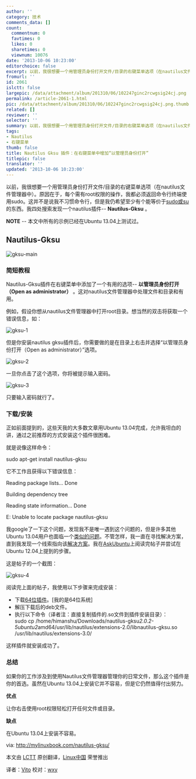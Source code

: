 ```yaml
---
author: ''
category: 技术
comments_data: []
count:
  commentnum: 0
  favtimes: 0
  likes: 0
  sharetimes: 0
  viewnum: 10076
date: '2013-10-06 10:23:00'
editorchoice: false
excerpt: 以前，我很想要一个用管理员身份打开文件/目录的右键菜单选项（在nautilus文件管理器中）。原因在于，每个需有root权限的操作，我都必须返回命令行终端使用sudo。这并不是说我不习惯命令行，但是我仍希望至少有个能  ...
fromurl: ''
id: 2061
islctt: false
largepic: /data/attachment/album/201310/06/102247ginc2rcwgsig24cj.png
permalink: /article-2061-1.html
pic: /data/attachment/album/201310/06/102247ginc2rcwgsig24cj.png.thumb.jpg
related: []
reviewer: ''
selector: ''
summary: 以前，我很想要一个用管理员身份打开文件/目录的右键菜单选项（在nautilus文件管理器中）。原因在于，每个需有root权限的操作，我都必须返回命令行终端使用sudo。这并不是说我不习惯命令行，但是我仍希望至少有个能  ...
tags:
- Nautilus
- 右键菜单
thumb: false
title: Nautilus Gksu 插件：在右键菜单中增加“以管理员身份打开”
titlepic: false
translator: ''
updated: '2013-10-06 10:23:00'
---
```


以前，我很想要一个用管理员身份打开文件/目录的右键菜单选项（在nautilus文件管理器中）。原因在于，每个需有root权限的操作，我都必须返回命令行终端使用sudo。这并不是说我不习惯命令行，但是我仍希望至少有个能等价于[sudo或su](http://mylinuxbook.com/sudo-vs-su-in-ubuntu-linux/)的东西。我四处搜索发现一个nautilus插件-- **Nautilus-Gksu** 。


**NOTE** -- 本文中所有的示例已经在Ubuntu 13.04上测试过。


**Nautilus-Gksu**
-----------------


![gksu-main](/data/attachment/album/201310/06/102247ginc2rcwgsig24cj.png) 


### **简短教程**


Nautilus-Gksu插件在右键菜单中添加了一个有用的选项-- **以管理员身份打开（Open as administrator）** 。这对nautilus文件管理器中处理文件和目录和有用。


例如，假设你想从nautilus文件管理器中打开root目录。想当然的双击将获取一个错误信息，如：


![gksu-1](/data/attachment/album/201310/06/102248nm1ek22k3aa3a2hm.png)


但是你安装nautilus gksu插件后，你需要做的是在目录上右击并选择“以管理员身份打开（Open as administrator）”选项。


![gksu-2](/data/attachment/album/201310/06/102249vrqrm6l1l3s6r55f.png)


一旦你点击了这个选项，你将被提示输入密码。


![gksu-3](/data/attachment/album/201310/06/102250407kinzwpz1e76k0.png)


只要输入密码就行了。


### **下载/安装**


正如前面提到的，这些天我的大多数文章用Ubuntu 13.04完成，允许我坦白的讲，通过之前推荐的方式安装这个插件很困难。


就是说像这样命令：


sudo apt-get install nautilus-gksu


它不工作且获得以下错误信息：


Reading package lists... Done 


Building dependency tree 


Reading state information... Done 


E: Unable to locate package nautilus-gksu 


我google了一下这个问题，发现我不是唯一遇到这个问题的，但是许多其他Ubuntu 13.04用户也面临一个[类似的问题](http://askubuntu.com/questions/314267/how-can-i-install-nautilus-gksu)。不管怎样，我一直在寻找解决方案，直到我发现一个线索指向该[解决方案](http://s5407.socode.info/question/5152c20be8432c04268cee15)。我在[AskUbuntu](http://askubuntu.com/questions/78116/where-is-the-open-as-administrator-option-in-nautilus-gone)上阅读完帖子并尝试在Ubuntu 12.04上提到的步骤。


这是帖子的一个截图：


![gksu-4](/data/attachment/album/201310/06/1022527jnejln4sdlt0ili.png) 


阅读完上面的帖子，我使用以下步骤来完成安装：


* 下载[64位插件](http://ubuntu.mirror.cambrium.nl/ubuntu//pool/main/g/gksu/nautilus-gksu_2.0.2-5ubuntu2_amd64.deb)。[我的是64位系统]
* 解压下载后的deb文件。
* 执行以下命令（译者注：直接复制插件的.so文件到插件安装目录）：   
 sudo cp /home/himanshu/Downloads/nautilus-gksu*2.0.2-5ubuntu2*amd64/usr/lib/nautilus/extensions-2.0/libnautilus-gksu.so /usr/lib/nautilus/extensions-3.0/


这样插件就安装成功了。


### **总结**


如果你的工作涉及到使用Nautilus文件管理器管理你的日常文件，那么这个插件是你的首选。虽然在Ubuntu 13.04上安装它并不容易，但是它仍然值得付出努力。


**优点**


让你右击使用root权限轻松打开任何文件或目录。


**缺点**


在Ubuntu 13.04上安装不容易。


 


via: <http://mylinuxbook.com/nautilus-gksu/>


本文由 [LCTT](https://github.com/LCTT/TranslateProject) 原创翻译，[Linux中国](http://linux.cn/portal.php) 荣誉推出


译者：[Vito](http://linux.cn/space/Vito) 校对：[wxy](http://linux.cn/space/wxy)